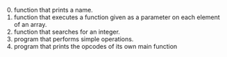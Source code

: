 0. function that prints a name.
1. function that executes a function given as a parameter on each element of an array.
2. function that searches for an integer.
3. program that performs simple operations.
4. program that prints the opcodes of its own main function
